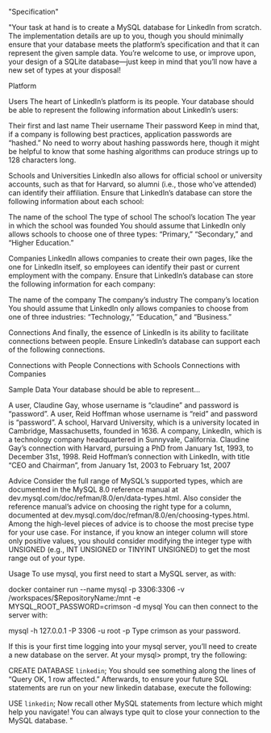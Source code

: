 "Specification"

"Your task at hand is to create a MySQL database for LinkedIn from scratch. The implementation details are up to you, though you should minimally ensure that your database meets the platform’s specification and that it can represent the given sample data. You’re welcome to use, or improve upon, your design of a SQLite database—just keep in mind that you’ll now have a new set of types at your disposal!

Platform


Users
The heart of LinkedIn’s platform is its people. Your database should be able to represent the following information about LinkedIn’s users:

Their first and last name
Their username
Their password
Keep in mind that, if a company is following best practices, application passwords are “hashed.” No need to worry about hashing passwords here, though it might be helpful to know that some hashing algorithms can produce strings up to 128 characters long.


Schools and Universities
LinkedIn also allows for official school or university accounts, such as that for Harvard, so alumni (i.e., those who’ve attended) can identify their affiliation. Ensure that LinkedIn’s database can store the following information about each school:

The name of the school
The type of school
The school’s location
The year in which the school was founded
You should assume that LinkedIn only allows schools to choose one of three types: “Primary,” “Secondary,” and “Higher Education.”


Companies
LinkedIn allows companies to create their own pages, like the one for LinkedIn itself, so employees can identify their past or current employment with the company. Ensure that LinkedIn’s database can store the following information for each company:

The name of the company
The company’s industry
The company’s location
You should assume that LinkedIn only allows companies to choose from one of three industries: “Technology,” “Education,” and “Business.”


Connections
And finally, the essence of LinkedIn is its ability to facilitate connections between people. Ensure LinkedIn’s database can support each of the following connections.

Connections with People
Connections with Schools
Connections with Companies


Sample Data
Your database should be able to represent…

A user, Claudine Gay, whose username is “claudine” and password is “password”.
A user, Reid Hoffman whose username is “reid” and password is “password”.
A school, Harvard University, which is a university located in Cambridge, Massachusetts, founded in 1636.
A company, LinkedIn, which is a technology company headquartered in Sunnyvale, California.
Claudine Gay’s connection with Harvard, pursuing a PhD from January 1st, 1993, to December 31st, 1998.
Reid Hoffman’s connection with LinkedIn, with title “CEO and Chairman”, from January 1st, 2003 to February 1st, 2007


Advice
Consider the full range of MySQL’s supported types, which are documented in the MySQL 8.0 reference manual at dev.mysql.com/doc/refman/8.0/en/data-types.html.
Also consider the reference manual’s advice on choosing the right type for a column, documented at dev.mysql.com/doc/refman/8.0/en/choosing-types.html.
Among the high-level pieces of advice is to choose the most precise type for your use case. For instance, if you know an integer column will store only positive values, you should consider modifying the integer type with UNSIGNED (e.g., INT UNSIGNED or TINYINT UNSIGNED) to get the most range out of your type.


Usage
To use mysql, you first need to start a MySQL server, as with:

docker container run --name mysql -p 3306:3306 -v /workspaces/$RepositoryName:/mnt -e MYSQL_ROOT_PASSWORD=crimson -d mysql
You can then connect to the server with:

mysql -h 127.0.0.1 -P 3306 -u root -p
Type crimson as your password.

If this is your first time logging into your mysql server, you’ll need to create a new database on the server. At your mysql> prompt, try the following:

CREATE DATABASE `linkedin`;
You should see something along the lines of “Query OK, 1 row affected.” Afterwards, to ensure your future SQL statements are run on your new linkedin database, execute the following:

USE `linkedin`;
Now recall other MySQL statements from lecture which might help you navigate! You can always type quit to close your connection to the MySQL database.
"

